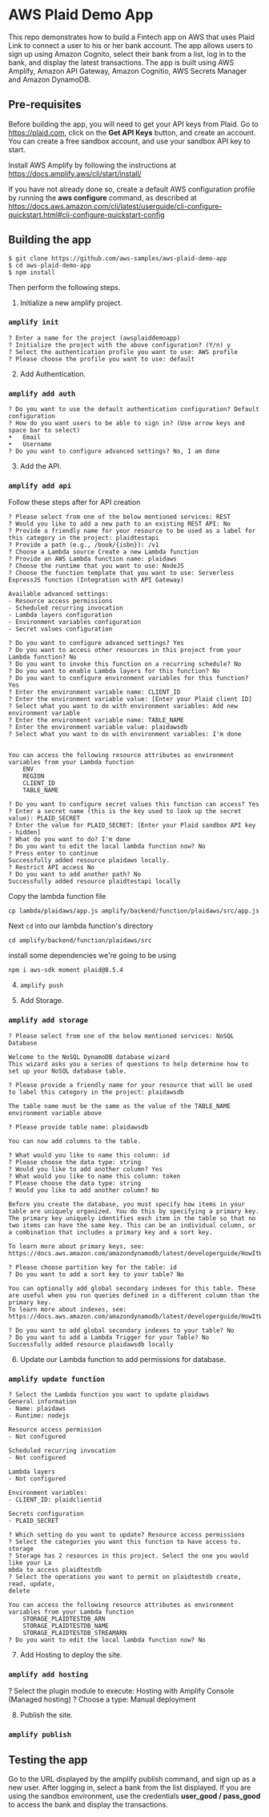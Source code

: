 # AWS Plaid Demo App

This repo demonstrates how to build a Fintech app on AWS that uses Plaid Link to connect a user to his or her bank 
account. The app allows users to sign up using Amazon Cognito, select their bank from a list, log in to the bank, and display the latest transactions. The app is built using AWS Amplify, Amazon API Gateway, Amazon Cognitio, AWS Secrets 
Manager and Amazon DynamoDB. 

## Pre-requisites
Before building the app, you will need to get your API keys from Plaid. Go to https://plaid.com, click on the **Get API Keys** button, and create an account. You can create a free sandbox account, and use your sandbox API key to start.

Install AWS Amplify by following the instructions at https://docs.amplify.aws/cli/start/install/ 

If you have not already done so, create a default AWS configuration profile by running the **aws configure** command, as described at https://docs.aws.amazon.com/cli/latest/userguide/cli-configure-quickstart.html#cli-configure-quickstart-config 

## Building the app 

```
$ git clone https://github.com/aws-samples/aws-plaid-demo-app
$ cd aws-plaid-demo-app
$ npm install

```

Then perform the following steps. 

1. Initialize a new amplify project.

### `amplify init`

```
? Enter a name for the project (awsplaiddemoapp)
? Initialize the project with the above configuration? (Y/n) y
? Select the authentication profile you want to use: AWS profile 
? Please choose the profile you want to use: default
```
2. Add Authentication.

### `amplify add auth`
```
? Do you want to use the default authentication configuration? Default configuration 
? How do you want users to be able to sign in? (Use arrow keys and space bar to select)
•	Email
•	Username
? Do you want to configure advanced settings? No, I am done
```

3. Add the API.

### `amplify add api`

Follow these steps after for API creation

```
? Please select from one of the below mentioned services: REST
? Would you like to add a new path to an existing REST API: No
? Provide a friendly name for your resource to be used as a label for this category in the project: plaidtestapi
? Provide a path (e.g., /book/{isbn}): /v1
? Choose a Lambda source Create a new Lambda function
? Provide an AWS Lambda function name: plaidaws
? Choose the runtime that you want to use: NodeJS
? Choose the function template that you want to use: Serverless ExpressJS function (Integration with API Gateway)

Available advanced settings:
- Resource access permissions
- Scheduled recurring invocation
- Lambda layers configuration
- Environment variables configuration
- Secret values configuration

? Do you want to configure advanced settings? Yes
? Do you want to access other resources in this project from your Lambda function? No
? Do you want to invoke this function on a recurring schedule? No
? Do you want to enable Lambda layers for this function? No
? Do you want to configure environment variables for this function? Yes
? Enter the environment variable name: CLIENT_ID
? Enter the environment variable value: [Enter your Plaid client ID]
? Select what you want to do with environment variables: Add new environment variable
? Enter the environment variable name: TABLE_NAME
? Enter the environment variable value: plaidawsdb
? Select what you want to do with environment variables: I'm done


You can access the following resource attributes as environment variables from your Lambda function
	ENV
	REGION
	CLIENT_ID
	TABLE_NAME

? Do you want to configure secret values this function can access? Yes
? Enter a secret name (this is the key used to look up the secret value): PLAID_SECRET
? Enter the value for PLAID_SECRET: [Enter your Plaid sandbox API key - hidden]
? What do you want to do? I'm done
? Do you want to edit the local lambda function now? No
? Press enter to continue
Successfully added resource plaidaws locally.
? Restrict API access No
? Do you want to add another path? No
Successfully added resource plaidtestapi locally
```

Copy the lambda function file

`cp lambda/plaidaws/app.js amplify/backend/function/plaidaws/src/app.js`

Next `cd` into our lambda function's directory

`cd amplify/backend/function/plaidaws/src`

install some dependencies we're going to be using

`npm i aws-sdk moment plaid@8.5.4`


4. `amplify push`

5. Add Storage. 

### `amplify add storage`

```
? Please select from one of the below mentioned services: NoSQL Database

Welcome to the NoSQL DynamoDB database wizard
This wizard asks you a series of questions to help determine how to set up your NoSQL database table.

? Please provide a friendly name for your resource that will be used to label this category in the project: plaidawsdb

The table name must be the same as the value of the TABLE_NAME environment variable above 

? Please provide table name: plaidawsdb

You can now add columns to the table.

? What would you like to name this column: id
? Please choose the data type: string
? Would you like to add another column? Yes
? What would you like to name this column: token
? Please choose the data type: string
? Would you like to add another column? No

Before you create the database, you must specify how items in your table are uniquely organized. You do this by specifying a primary key. The primary key uniquely identifies each item in the table so that no two items can have the same key. This can be an individual column, or a combination that includes a primary key and a sort key.

To learn more about primary keys, see:
https://docs.aws.amazon.com/amazondynamodb/latest/developerguide/HowItWorks.CoreComponents.html#HowItWorks.CoreComponents.PrimaryKey

? Please choose partition key for the table: id
? Do you want to add a sort key to your table? No

You can optionally add global secondary indexes for this table. These are useful when you run queries defined in a different column than the primary key.
To learn more about indexes, see:
https://docs.aws.amazon.com/amazondynamodb/latest/developerguide/HowItWorks.CoreComponents.html#HowItWorks.CoreComponents.SecondaryIndexes

? Do you want to add global secondary indexes to your table? No
? Do you want to add a Lambda Trigger for your Table? No
Successfully added resource plaidawsdb locally
```

6. Update our Lambda function to add permissions for database.

### `amplify update function`

```
? Select the Lambda function you want to update plaidaws
General information
- Name: plaidaws
- Runtime: nodejs

Resource access permission
- Not configured

Scheduled recurring invocation
- Not configured

Lambda layers
- Not configured

Environment variables:
- CLIENT_ID: plaidclientid

Secrets configuration
- PLAID_SECRET

? Which setting do you want to update? Resource access permissions
? Select the categories you want this function to have access to. storage
? Storage has 2 resources in this project. Select the one you would like your La
mbda to access plaidtestdb
? Select the operations you want to permit on plaidtestdb create, read, update,
delete

You can access the following resource attributes as environment variables from your Lambda function
	STORAGE_PLAIDTESTDB_ARN
	STORAGE_PLAIDTESTDB_NAME
	STORAGE_PLAIDTESTDB_STREAMARN
? Do you want to edit the local lambda function now? No
```

7. Add Hosting to deploy the site.

### `amplify add hosting`

? Select the plugin module to execute: Hosting with Amplify Console (Managed hosting)
? Choose a type: Manual deployment


8. Publish the site.

### `amplify publish`

## Testing the app

Go to the URL displayed by the amplify publish command, and sign up as a new user. After logging in, select a bank from the list displayed. If you are using the sandbox environment, use the credentials **user_good / pass_good** to access the bank and display the transactions.

